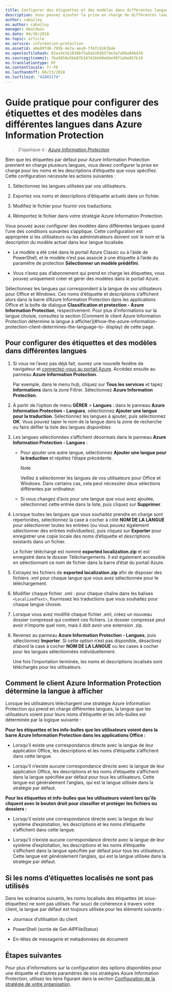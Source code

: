 ```yaml
---
title: Configurer des étiquettes et des modèles dans différentes langues dans Azure Information Protection
description: Vous pouvez ajouter la prise en charge de différentes langues pour les étiquettes que les utilisateurs voient dans la barre Information Protection et pour tous les modèles visibles par l’utilisateur, en spécifiant les langues dans la stratégie Azure Information Protection et en important vos traductions.
author: cabailey
ms.author: cabailey
manager: mbaldwin
ms.date: 04/30/2018
ms.topic: article
ms.service: information-protection
ms.assetid: a0e89fd0-795b-4e7a-aea9-ff6fc9163bde
ms.openlocfilehash: 01ea3e3e1838bf5a6eb16db579e3a7a60a94b430
ms.sourcegitcommit: 7ba9850e5bb07b14741bb90ebbe98f1ebe057b10
ms.translationtype: HT
ms.contentlocale: fr-FR
ms.lasthandoff: 08/23/2018
ms.locfileid: "42803174"
---
```

# <a name="how-to-configure-labels-and-templates-for-different-languages-in-azure-information-protection"></a>Guide pratique pour configurer des étiquettes et des modèles dans différentes langues dans Azure Information Protection

>*S’applique à : [Azure Information Protection](https://azure.microsoft.com/pricing/details/information-protection)*

Bien que les étiquettes par défaut pour Azure Information Protection prennent en charge plusieurs langues, vous devez configurer la prise en charge pour les noms et les descriptions d’étiquette que vous spécifiez. Cette configuration nécessite les actions suivantes :

1. Sélectionnez les langues utilisées par vos utilisateurs. 

2. Exportez vos noms et descriptions d’étiquette actuels dans un fichier.

3. Modifiez le fichier pour fournir vos traductions.

4. Réimportez le fichier dans votre stratégie Azure Information Protection.

Vous pouvez aussi configurer des modèles dans différentes langues quand l’une des conditions suivantes s’applique. Cette configuration est appropriée si les utilisateurs ou les administrateurs doivent voir le nom et la description du modèle actuel dans leur langue localisée.

- Le modèle a été créé dans le portail Azure Classic ou à l’aide de PowerShell, et le modèle n’est pas associé à une étiquette à l’aide du paramètre de protection **Sélectionner un modèle prédéfini**.

- Vous n’avez pas d’abonnement qui prend en charge les étiquettes, vous pouvez uniquement créer et gérer des modèles dans le portail Azure.

Sélectionnez les langues qui correspondent à la langue de vos utilisateurs pour Office et Windows. Ces noms d’étiquette et descriptions s’affichent alors dans la barre d’Azure Information Protection dans les applications Office et la boîte de dialogue **Classification et protection - Azure Information Protection**, respectivement. Pour plus d’informations sur la langue choisie, consultez la section [Comment le client Azure Information Protection détermine la langue à afficher](#how-the-azure-information-protection-client-determines-the-language-to- display) de cette page. 

## <a name="to-configure-labels-and-templates-for-different-languages"></a>Pour configurer des étiquettes et des modèles dans différentes langues

1. Si vous ne l’avez pas déjà fait, ouvrez une nouvelle fenêtre de navigateur et [connectez-vous au portail Azure](configure-policy.md#signing-in-to-the-azure-portal). Accédez ensuite au panneau **Azure Information Protection**.
    
    Par exemple, dans le menu hub, cliquez sur **Tous les services** et tapez **Informations** dans la zone Filtrer. Sélectionnez **Azure Information Protection**.

2. À partir de l’option de menu **GÉRER** > **Langues** : dans le panneau **Azure Information Protection - Langues**, sélectionnez **Ajouter une langue pour la traduction**. Sélectionnez les langues à ajouter, puis sélectionnez **OK**. Vous pouvez taper le nom de la langue dans la zone de recherche ou faire défiler la liste des langues disponibles

3. Les langues sélectionnées s’affichent désormais dans le panneau **Azure Information Protection - Langues** :
    
    - Pour ajouter une autre langue, sélectionnez **Ajouter une langue pour la traduction** et répétez l’étape précédente. 
        
        > [!NOTE]
        > Veillez à sélectionner les langues de vos utilisateurs pour Office et Windows. Dans certains cas, cela peut nécessiter deux sélections différentes par ordinateur.
        
    - Si vous changez d’avis pour une langue que vous avez ajoutée, sélectionnez cette entrée dans la liste, puis cliquez sur **Supprimer**.

4. Lorsque toutes les langues que vous souhaitez prendre en charge sont répertoriées, sélectionnez la case à cocher à côté **NOM DE LA LANGUE** pour sélectionner toutes les entrées (ou vous pouvez également sélectionner des entrées individuelles), puis cliquez sur **Exporter** pour enregistrer une copie locale des noms d’étiquette et descriptions existants dans un fichier. 
    
    Le fichier téléchargé est nommé **exported localization.zip** et est enregistré dans le dossier Téléchargements. Il est également accessible en sélectionnant ce nom de fichier dans la barre d’état du portail Azure.

5. Extrayez les fichiers de **exported localization.zip** afin de disposer des fichiers .xml pour chaque langue que vous avez sélectionnée pour le téléchargement. 

6. Modifier chaque fichier .xml : pour chaque chaîne dans les balises `<LocalizedText>`, fournissez les traductions que vous souhaitez pour chaque langue choisie. 

7. Lorsque vous avez modifié chaque fichier .xml, créez un nouveau dossier compressé qui contient ces fichiers. Le dossier compressé peut avoir n’importe quel nom, mais il doit avoir une extension .zip.

8. Revenez au panneau **Azure Information Protection - Langues**, puis sélectionnez **Importer**. Si cette option n’est pas disponible, désactivez d’abord la case à cocher **NOM DE LA LANGUE** ou les cases à cocher pour les langues sélectionnées individuellement.
    
    Une fois l’importation terminée, les noms et descriptions localisés sont téléchargés pour les utilisateurs.

## <a name="how-the-azure-information-protection-client-determines-the-language-to-display"></a>Comment le client Azure Information Protection détermine la langue à afficher

Lorsque les utilisateurs téléchargent une stratégie Azure Information Protection qui prend en charge différentes langues, la langue que les utilisateurs voient pour leurs noms d’étiquette et les info-bulles est déterminée par la logique suivante :

**Pour les étiquettes et les info-bulles que les utilisateurs voient dans la barre Azure Information Protection dans les applications Office :**

- Lorsqu’il existe une correspondance directe avec la langue de leur application Office, les descriptions et les noms d’étiquette s’affichent dans cette langue.

- Lorsqu’il n’existe aucune correspondance directe avec la langue de leur application Office, les descriptions et les noms d’étiquette s’affichent dans la langue spécifiée par défaut pour tous les utilisateurs. Cette langue est généralement l’anglais, qui est la langue utilisée dans la stratégie par défaut.

**Pour les étiquettes et info-bulles que les utilisateurs voient lors qu’ils cliquent avec le bouton droit pour classifier et protéger les fichiers ou dossiers :**

- Lorsqu’il existe une correspondance directe avec la langue de leur système d’exploitation, les descriptions et les noms d’étiquette s’affichent dans cette langue.

- Lorsqu’il n’existe aucune correspondance directe avec la langue de leur système d’exploitation, les descriptions et les noms d’étiquette s’affichent dans la langue spécifiée par défaut pour tous les utilisateurs. Cette langue est généralement l’anglais, qui est la langue utilisée dans la stratégie par défaut.

## <a name="when-localized-label-names-are-not-used"></a>Si les noms d’étiquettes localisés ne sont pas utilisés

Dans les scénarios suivants, les noms localisés des étiquettes (et sous-étiquettes) ne sont pas utilisés. Par souci de cohérence à travers votre client, la langue par défaut est toujours utilisée pour les éléments suivants :

- Journaux d’utilisation du client

- PowerShell (sortie de Get-AIPFileStatus)

- En-têtes de messagerie et métadonnées de document


## <a name="next-steps"></a>Étapes suivantes

Pour plus d’informations sur la configuration des options disponibles pour une étiquette et d’autres paramètres de vos stratégies Azure Information Protection, utilisez les liens figurant dans la section [Configuration de la stratégie de votre organisation](configure-policy.md#configuring-your-organizations-policy).




